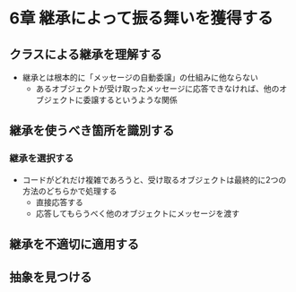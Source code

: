 # 6章 継承によって振る舞いを獲得する

## クラスによる継承を理解する
- 継承とは根本的に「メッセージの自動委譲」の仕組みに他ならない
	- あるオブジェクトが受け取ったメッセージに応答できなければ、他のオブジェクトに委譲するというような関係

## 継承を使うべき箇所を識別する

### 継承を選択する
- コードがどれだけ複雑であろうと、受け取るオブジェクトは最終的に2つの方法のどちらかで処理する
	- 直接応答する
	- 応答してもらうべく他のオブジェクトにメッセージを渡す

## 継承を不適切に適用する

## 抽象を見つける